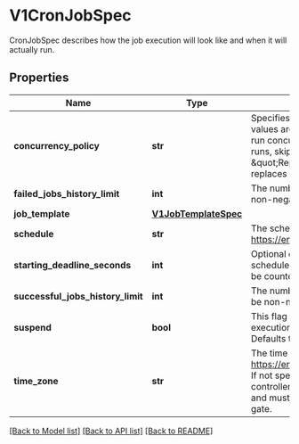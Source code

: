 # V1CronJobSpec

CronJobSpec describes how the job execution will look like and when it will actually run.

## Properties
Name | Type | Description | Notes
------------ | ------------- | ------------- | -------------
**concurrency_policy** | **str** | Specifies how to treat concurrent executions of a Job. Valid values are: - \&quot;Allow\&quot; (default): allows CronJobs to run concurrently; - \&quot;Forbid\&quot;: forbids concurrent runs, skipping next run if previous run hasn&#39;t finished yet; - \&quot;Replace\&quot;: cancels currently running job and replaces it with a new one   | [optional] 
**failed_jobs_history_limit** | **int** | The number of failed finished jobs to retain. Value must be non-negative integer. Defaults to 1. | [optional] 
**job_template** | [**V1JobTemplateSpec**](V1JobTemplateSpec.md) |  | 
**schedule** | **str** | The schedule in Cron format, see https://en.wikipedia.org/wiki/Cron. | 
**starting_deadline_seconds** | **int** | Optional deadline in seconds for starting the job if it misses scheduled time for any reason.  Missed jobs executions will be counted as failed ones. | [optional] 
**successful_jobs_history_limit** | **int** | The number of successful finished jobs to retain. Value must be non-negative integer. Defaults to 3. | [optional] 
**suspend** | **bool** | This flag tells the controller to suspend subsequent executions, it does not apply to already started executions.  Defaults to false. | [optional] 
**time_zone** | **str** | The time zone for the given schedule, see https://en.wikipedia.org/wiki/List_of_tz_database_time_zones. If not specified, this will rely on the time zone of the kube-controller-manager process. ALPHA: This field is in alpha and must be enabled via the &#x60;CronJobTimeZone&#x60; feature gate. | [optional] 

[[Back to Model list]](../README.md#documentation-for-models) [[Back to API list]](../README.md#documentation-for-api-endpoints) [[Back to README]](../README.md)


